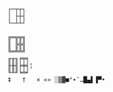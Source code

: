 
```
┌─┬┬┐
│ ├┼┤
└─┴┴┘

╔═╦╦╗
║ ╠╬╣
╚═╩╩╝	
╓╥╖╒╤╕                
╟╫╢╞╪╡¦	                  
╙╨╜╘╧╛ 	                
‡	†	× «» ░▒▓■°∙¯…█▄▌▐▀•


```




              
                      

